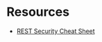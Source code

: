 # Resources

*  [REST Security Cheat Sheet](https://www.owasp.org/index.php/REST_Security_Cheat_Sheet)